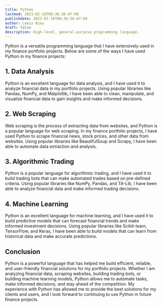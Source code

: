 ```yaml
---
title: Python
lastmod: 2023-02-16T08:36:36-07:00
publishdate: 2023-02-16T08:36:36-07:00
author: Lewis Nzau
draft: false
description: High-level, general-purpose programming language.
---
```


Python is a versatile programming language that I have extensively used in my finance portfolio projects. Below are some of the ways I have used Python in my finance projects:

## 1. Data Analysis

Python is an excellent language for data analysis, and I have used it to analyze financial data in my portfolio projects. Using popular libraries like Pandas, NumPy, and Matplotlib, I have been able to clean, manipulate, and visualize financial data to gain insights and make informed decisions.

## 2. Web Scraping

Web scraping is the process of extracting data from websites, and Python is a popular language for web scraping. In my finance portfolio projects, I have used Python to scrape financial news, stock prices, and other data from websites. Using popular libraries like BeautifulSoup and Scrapy, I have been able to automate data extraction and analysis.

## 3. Algorithmic Trading

Python is a popular language for algorithmic trading, and I have used it to build trading bots that can make automated trades based on pre-defined criteria. Using popular libraries like NumPy, Pandas, and TA-Lib, I have been able to analyze financial data and make informed trading decisions.

## 4. Machine Learning

Python is an excellent language for machine learning, and I have used it to build predictive models that can forecast financial trends and make informed investment decisions. Using popular libraries like Scikit-learn, TensorFlow, and Keras, I have been able to build models that can learn from historical data and make accurate predictions.

## Conclusion

Python is a powerful language that has helped me build efficient, reliable, and user-friendly financial solutions for my portfolio projects. Whether I am analyzing financial data, scraping websites, building trading bots, or building machine learning models, Python allows me to automate tasks, make informed decisions, and stay ahead of the competition. My experience with Python has allowed me to provide the best solutions for my clients and users, and I look forward to continuing to use Python in future finance projects.
